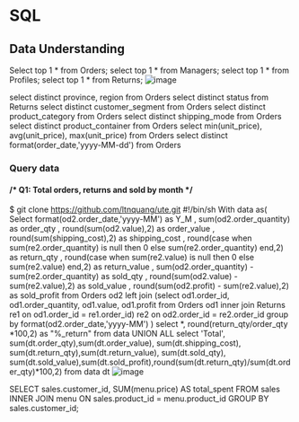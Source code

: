 # SQL

## Data Understanding
Select top 1 * from Orders;
select top 1 * from Managers;
select top 1 * from Profiles;
select top 1 * from Returns;
![image](https://github.com/hhienly/SQL/assets/138852319/2d256dff-d8a4-4d15-85aa-8c4e4e310d03)

select distinct province, region from Orders
select distinct status from Returns
select distinct customer_segment from Orders
select distinct product_category from Orders
select distinct shipping_mode from Orders
select distinct product_container from Orders
select min(unit_price), avg(unit_price), max(unit_price) from Orders
select distinct format(order_date,'yyyy-MM-dd') from Orders

### Query data
#### /* Q1: Total orders, returns and sold by month */
$ git clone https://github.com/ltnquang/ute.git
#!/bin/sh
With data as(
Select format(od2.order_date,'yyyy-MM') as Y_M
, sum(od2.order_quantity) as order_qty
, round(sum(od2.value),2) as order_value
, round(sum(shipping_cost),2) as shipping_cost
, round(case when sum(re2.order_quantity) is null then 0 else sum(re2.order_quantity) end,2) as return_qty
, round(case when sum(re2.value) is null then 0 else sum(re2.value) end,2) as return_value
, sum(od2.order_quantity) - sum(re2.order_quantity) as sold_qty
, round(sum(od2.value) - sum(re2.value),2) as sold_value
, round(sum(od2.profit) - sum(re2.value),2) as sold_profit
from Orders od2
left join (select od1.order_id, od1.order_quantity, od1.value, od1.profit from Orders od1 inner join Returns re1 on od1.order_id = re1.order_id) re2
on od2.order_id = re2.order_id
group by format(od2.order_date,'yyyy-MM')
)
select *, round(return_qty/order_qty *100,2) as "%_return" from data
UNION ALL
select 'Total', sum(dt.order_qty),sum(dt.order_value), sum(dt.shipping_cost), sum(dt.return_qty),sum(dt.return_value), sum(dt.sold_qty), sum(dt.sold_value),sum(dt.sold_profit),round(sum(dt.return_qty)/sum(dt.order_qty)*100,2)
from data dt
![image](https://github.com/hhienly/SQL/assets/138852319/cff81970-9a25-4144-9dad-3ca3f83ad137)

SELECT sales.customer_id, SUM(menu.price) AS total_spent
FROM sales
INNER JOIN menu
ON sales.product_id = menu.product_id
GROUP BY sales.customer_id;

